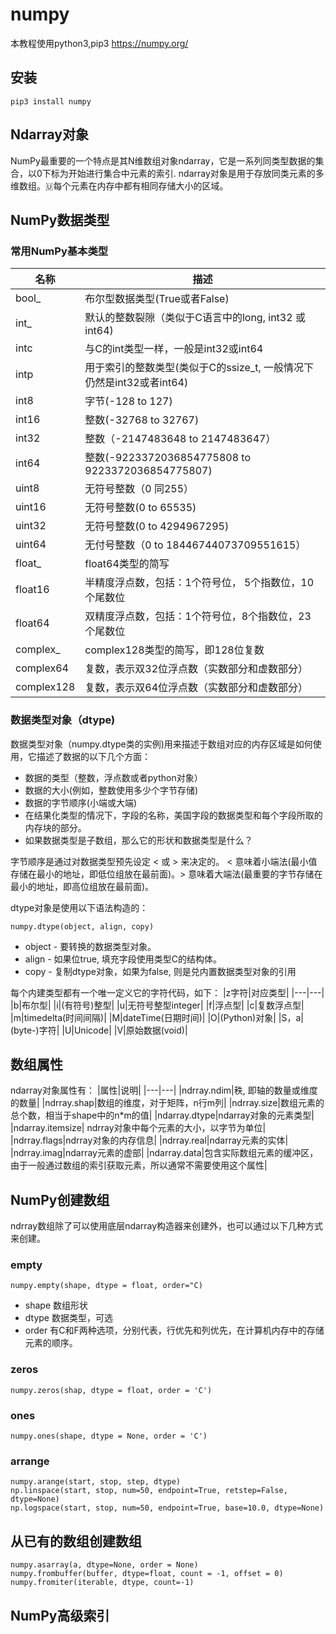 # numpy
本教程使用python3,pip3
<https://numpy.org/>
## 安装
```
pip3 install numpy
```
## Ndarray对象
NumPy最重要的一个特点是其N维数组对象ndarray，它是一系列同类型数据的集合，以0下标为开始进行集合中元素的索引.
ndarray对象是用于存放同类元素的多维数组。🇺每个元素在内存中都有相同存储大小的区域。

## NumPy数据类型
### 常用NumPy基本类型
|名称|描述|
|---|---|
|bool_|布尔型数据类型(True或者False)|
|int_|默认的整数裂隙（类似于C语言中的long, int32 或int64)|
|intc|与C的int类型一样，一般是int32或int64|
|intp|用于索引的整数类型(类似于C的ssize_t, 一般情况下仍然是int32或者int64)|
|int8|字节(-128 to 127)|
|int16|整数(-32768 to 32767)|
|int32|整数（-2147483648 to 2147483647）|
|int64|整数(-9223372036854775808 to 9223372036854775807)|
|uint8|无符号整数（0 同255）|
|uint16|无符号整数(0 to 65535)|
|uint32|无符号整数(0 to 4294967295)|
|uint64|无付号整数（0 to 18446744073709551615）|
|float_|float64类型的简写|
|float16|半精度浮点数，包括：1个符号位， 5个指数位，10个尾数位|
|float64|双精度浮点数，包括：1个符号位，8个指数位，23个尾数位|
|complex_|complex128类型的简写，即128位复数|
|complex64|复数，表示双32位浮点数（实数部分和虚数部分）|
|complex128|复数，表示双64位浮点数（实数部分和虚数部分）|

### 数据类型对象（dtype)
数据类型对象（numpy.dtype类的实例)用来描述于数组对应的内存区域是如何使用，它描述了数据的以下几个方面：
+ 数据的类型（整数，浮点数或者python对象）
+ 数据的大小(例如，整数使用多少个字节存储)
+ 数据的字节顺序(小端或大端)
+ 在结果化类型的情况下，字段的名称，美国字段的数据类型和每个字段所取的内存块的部分。
+ 如果数据类型是子数组，那么它的形状和数据类型是什么？

字节顺序是通过对数据类型预先设定 < 或 > 来决定的。 < 意味着小端法(最小值存储在最小的地址，即低位组放在最前面)。> 意味着大端法(最重要的字节存储在最小的地址，即高位组放在最前面)。

dtype对象是使用以下语法构造的：
```
numpy.dtype(object, align, copy)
```
+ object - 要转换的数据类型对象。
+ align - 如果位true, 填充字段使用类型C的结构体。
+ copy - 复制dtype对象，如果为false, 则是兑内置数据类型对象的引用

每个内建类型都有一个唯一定义它的字符代码，如下：
|z字符|对应类型|
|---|---|
|b|布尔型|
|i|(有符号)整型|
|u|无符号整型integer|
|f|浮点型|
|c|复数浮点型|
|m|timedelta(时间间隔)|
|M|dateTime(日期时间)|
|O|(Python)对象|
|S，a| (byte-)字符|
|U|Unicode|
|V|原始数据(void)|
## 数组属性
ndarray对象属性有：
|属性|说明|
|---|---|
|ndrray.ndim|秩, 即轴的数量或维度的数量|
|ndrray.shap|数组的维度，对于矩阵，n行m列|
|ndrray.size|数组元素的总个数，相当于shape中的n*m的值|
|ndarray.dtype|ndarray对象的元素类型|
|ndarray.itemsize| ndrray对象中每个元素的大小，以字节为单位|
|ndrray.flags|ndrray对象的内存信息|
|ndrray.real|ndarray元素的实体|
|ndrray.imag|ndarray元素的虚部|
|ndarray.data|包含实际数组元素的缓冲区，由于一般通过数组的索引获取元素，所以通常不需要使用这个属性|

## NumPy创建数组
ndrray数组除了可以使用底层ndarray构造器来创建外，也可以通过以下几种方式来创建。
### empty
```
numpy.empty(shape, dtype = float, order="C)
```
+ shape 数组形状
+ dtype  数据类型，可选
+ order 有C和F两种选项，分别代表，行优先和列优先，在计算机内存中的存储元素的顺序。

### zeros

```
numpy.zeros(shap, dtype = float, order = 'C')
```
### ones
```
numpy.ones(shape, dtype = None, order = 'C')

```
### arrange
```
numpy.arange(start, stop, step, dtype)
np.linspace(start, stop, num=50, endpoint=True, retstep=False, dtype=None)
np.logspace(start, stop, num=50, endpoint=True, base=10.0, dtype=None)
```

## 从已有的数组创建数组
```
numpy.asarray(a, dtype=None, order = None)
numpy.frombuffer(buffer, dtype=float, count = -1, offset = 0)
numpy.fromiter(iterable, dtype, count=-1)
```
## NumPy高级索引
